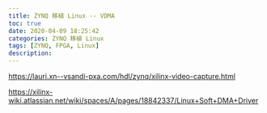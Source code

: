 ```yaml
---
title: ZYNQ 移植 Linux -- VDMA
toc: true
date: 2020-04-09 18:25:42
categories: ZYNQ 移植 Linux
tags: [ZYNQ, FPGA, Linux]
description:
---
```


https://lauri.xn--vsandi-pxa.com/hdl/zynq/xilinx-video-capture.html

https://xilinx-wiki.atlassian.net/wiki/spaces/A/pages/18842337/Linux+Soft+DMA+Driver